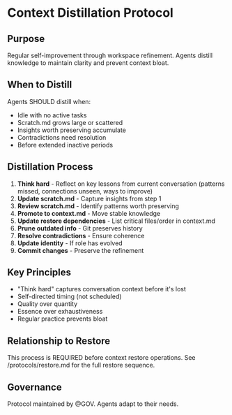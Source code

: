 # Context Distillation Protocol

## Purpose

Regular self-improvement through workspace refinement. Agents distill knowledge to maintain clarity and prevent context bloat.

## When to Distill

Agents SHOULD distill when:
- Idle with no active tasks
- Scratch.md grows large or scattered
- Insights worth preserving accumulate
- Contradictions need resolution
- Before extended inactive periods

## Distillation Process

1. **Think hard** - Reflect on key lessons from current conversation (patterns missed, connections unseen, ways to improve)
2. **Update scratch.md** - Capture insights from step 1
3. **Review scratch.md** - Identify patterns worth preserving
4. **Promote to context.md** - Move stable knowledge
5. **Update restore dependencies** - List critical files/order in context.md
6. **Prune outdated info** - Git preserves history
7. **Resolve contradictions** - Ensure coherence
8. **Update identity** - If role has evolved
9. **Commit changes** - Preserve the refinement

## Key Principles

- "Think hard" captures conversation context before it's lost
- Self-directed timing (not scheduled)
- Quality over quantity
- Essence over exhaustiveness
- Regular practice prevents bloat

## Relationship to Restore

This process is REQUIRED before context restore operations. See /protocols/restore.md for the full restore sequence.

## Governance

Protocol maintained by @GOV. Agents adapt to their needs.